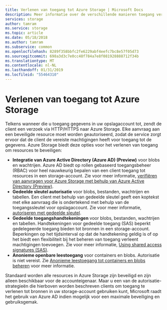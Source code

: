 ```yaml
---
title: Verlenen van toegang tot Azure Storage | Microsoft Docs
description: Meer informatie over de verschillende manieren toegang verlenen aan Azure Storage, waaronder Azure Active Directory, gedeelde sleutelverificatie of handtekeningen voor gedeelde toegang.
services: storage
author: tamram
ms.service: storage
ms.topic: article
ms.date: 05/18/2018
ms.author: tamram
ms.subservice: common
ms.openlocfilehash: 8289f358bbfc2fe6229abf4eefc7bc8e57f05d73
ms.sourcegitcommit: 698a3d3c7e0cc48f784a7e8f081928888712f34b
ms.translationtype: MT
ms.contentlocale: nl-NL
ms.lasthandoff: 01/31/2019
ms.locfileid: "55464310"
---
```

# <a name="authorizing-access-to-azure-storage"></a>Verlenen van toegang tot Azure Storage

Telkens wanneer die u toegang gegevens in uw opslagaccount tot, zendt de client een verzoek via HTTP/HTTPS naar Azure Storage. Elke aanvraag aan een beveiligde resource moet worden geautoriseerd, zodat de service zorgt ervoor dat de client de vereiste machtigingen heeft voor toegang tot de gegevens. Azure Storage biedt deze opties voor het verlenen van toegang om resources te beveiligen:

- **Integratie van Azure Active Directory (Azure AD) (Preview)** voor blobs en wachtrijen. Azure AD biedt op rollen gebaseerd toegangsbeheer (RBAC) voor heel nauwkeurig bepalen van een client toegang tot resources in een storage-account. Zie voor meer informatie, [verifiëren van aanvragen voor Azure Storage met behulp van Azure Active Directory (Preview)](storage-auth-aad.md).
- **Gedeelde sleutel autorisatie** voor blobs, bestanden, wachtrijen en tabellen. Een client met behulp van gedeelde sleutel geeft een koptekst met elke aanvraag die is ondertekend met behulp van de toegangssleutel voor opslagaccount. Zie voor meer informatie, [autoriseren met gedeelde sleutel](https://docs.microsoft.com/rest/api/storageservices/authenticate-with-shared-key/).
- **Gedeelde toegangshandtekeningen** voor blobs, bestanden, wachtrijen en tabellen. Handtekeningen voor gedeelde toegang (SAS) beperkt gedelegeerde toegang bieden tot bronnen in een storage-account. Beperkingen op het tijdsinterval op dat de handtekening geldig is of op het biedt een flexibiliteit bij het beheren van toegang verleent machtigingen toevoegen. Zie voor meer informatie, [Using shared access signatures (SAS)](storage-dotnet-shared-access-signature-part-1.md).
- **Anonieme openbare leestoegang** voor containers en blobs. Autorisatie is niet vereist. Zie [Anonieme leestoegang tot containers en blobs beheren](../blobs/storage-manage-access-to-resources.md) voor meer informatie.  

Standaard worden alle resources in Azure Storage zijn beveiligd en zijn alleen beschikbaar voor de accounteigenaar. Maar u een van de autorisatie-strategieën die hierboven worden beschreven clients om toegang te verlenen tot bronnen in uw storage-account gebruiken kunt, Microsoft raadt het gebruik van Azure AD indien mogelijk voor een maximale beveiliging en gebruiksgemak. 



